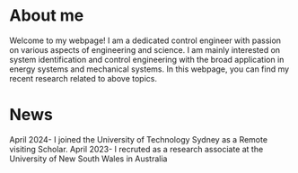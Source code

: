 # About me
Welcome to my webpage! I am a dedicated control engineer with passion on various aspects of engineering and science.
I am mainly interested on system identification and control engineering with the broad application in energy systems and mechanical systems.
In this webpage, you can find my recent research related to above topics.
# News
April 2024- I joined the University of Technology Sydney as a Remote visiting Scholar.
April 2023- I recruted as a research associate at the University of New South Wales in Australia
